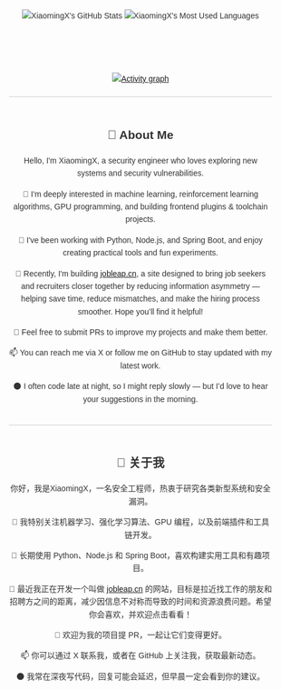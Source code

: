 <div style="display: flex; flex-direction: column; align-items: center; font-family: Arial, sans-serif; max-width: 800px; margin: 0 auto; padding: 20px; line-height: 1.6; color: #333;">
    <div style="display: flex; justify-content: space-between; align-items: center; height: 200px;">
      <p align="center">
      <img  src="https://github-readme-stats.vercel.app/api?username=XiaomingX&theme=transparent&count_private=true&show_icons=true&rank_icon=github&locale=en" alt="XiaomingX's GitHub Stats" />
      <img  src="https://github-readme-stats.vercel.app/api/top-langs?username=XiaomingX&theme=transparent&layout=donut&hide=css,php,ClassASP&langs_count=3&border_radius=8&show_icons=true&locale=en" alt="XiaomingX's Most Used Languages" />
    </p>
    </div>
    <a href="https://github.com/ashutosh00710/github-readme-activity-graph">
      <img src="https://github-readme-activity-graph.vercel.app/graph?username=XiaomingX&theme=xcode&hide_border=true" alt="Activity graph">
    </a>
  <hr style="border: none; height: 1px; background-color: #ccc; margin: 20px 0; width: 100%;">
  <div style="text-align: center;">
    <h2>👋 About Me</h2>
    <p>Hello, I'm XiaomingX, a security engineer who loves exploring new systems and security vulnerabilities.</p>
    <p>👀 I'm deeply interested in machine learning, reinforcement learning algorithms, GPU programming, and building frontend plugins & toolchain projects.</p>
    <p>🌱 I've been working with Python, Node.js, and Spring Boot, and enjoy creating practical tools and fun experiments.</p>
    <p>🚀 Recently, I'm building <a href="https://jobleap.cn" target="_blank">jobleap.cn</a>, a site designed to bring job seekers and recruiters closer together by reducing information asymmetry — helping save time, reduce mismatches, and make the hiring process smoother. Hope you’ll find it helpful!</p>
    <p>💞️ Feel free to submit PRs to improve my projects and make them better.</p>
    <p>📫 You can reach me via X or follow me on GitHub to stay updated with my latest work.</p>
    <p>🌑 I often code late at night, so I might reply slowly — but I’d love to hear your suggestions in the morning.</p>
  </div>
  <hr style="border: none; height: 1px; background-color: #ccc; margin: 20px 0; width: 100%;">
  <div style="text-align: center;">
    <h2>👋 关于我</h2>
    <p>你好，我是XiaomingX，一名安全工程师，热衷于研究各类新型系统和安全漏洞。</p>
    <p>👀 我特别关注机器学习、强化学习算法、GPU 编程，以及前端插件和工具链开发。</p>
    <p>🌱 长期使用 Python、Node.js 和 Spring Boot，喜欢构建实用工具和有趣项目。</p>
    <p>🚀 最近我正在开发一个叫做 <a href="https://jobleap.cn" target="_blank">jobleap.cn</a> 的网站，目标是拉近找工作的朋友和招聘方之间的距离，减少因信息不对称而导致的时间和资源浪费问题。希望你会喜欢，并欢迎点击看看！</p>
    <p>💞️ 欢迎为我的项目提 PR，一起让它们变得更好。</p>
    <p>📫 你可以通过 X 联系我，或者在 GitHub 上关注我，获取最新动态。</p>
    <p>🌑 我常在深夜写代码，回复可能会延迟，但早晨一定会看到你的建议。</p>
  </div>
</div>
